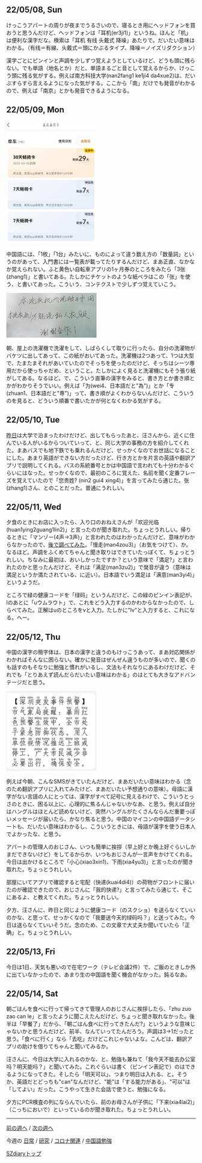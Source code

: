 ## 22/05/08, Sun

けっこうアパートの周りが夜までうるさいので、寝るとき用にヘッドフォンを買おうと思うんだけど、ヘッドフォンは「耳机(er3ji1)」というね。ほんと「机」は便利な漢字だな。検索は「耳机 有线 头戴式 降噪」あたりで。だいたい意味はわかる。（有线＝有線、头戴式＝頭にかぶるタイプ、降噪＝ノイズリダクション）

漢字ごとにピンインと声調を少しずつ覚えようとしているけど、どうも頭に残らない。でも単語（地名とか）だと、単語まるごと音として覚えるからか、けっこう頭に残る気がする。例えば南方科技大学(nan2fang1 ke1ji4 da4xue2)は、だいぶすらすら言えるようになった気がする。ここから「南」だけでも発音がわかるので、例えば「南京」とかも発音できるようになる。


## 22/05/09, Mon

<img src="https://github.com/akita11/SZdiary/blob/main/diary/photo/2022-05-07_20.32.29.jpg" width="240px">

中国語には、「1枚」「1台」みたいに、ものによって違う数え方の「数量詞」というのがあって、入門書には一覧表が載ってたりするんだけど、まあ正直、なかなか覚えられない。ふと黄色い自転車アプリの1ヶ月券のところをみたら「3张(zhang1)」と書いてある。たしかにチケットのような紙ペラはこの「张」を使う、と書いてあった。こういう、コンテクストで少しずつ覚えていこう。

<img src="https://github.com/akita11/SZdiary/blob/main/diary/photo/2022-05-09_08.45.31.jpg" width="240px">

朝、屋上の洗濯機で洗濯をして、しばらくして取りに行ったら、自分の洗濯物がバケツに出してあって、この紙がおいてあった。洗濯機は2つあって、1つは大型で、たまたまそれがあいていたのでそっちを使ったのだけど、そっちはシーツ専用だから使っちゃだめ、ということ。たしかによく見ると洗濯機にもそう張り紙がしてある。なるほど。で、こういう直筆の漢字をみると、書き方とか書き順とかがわかりそうでいい。例えば「为(wei4、日本語だと"為")」とか「专(zhuan1、日本語だと"専")」って、書き順がよくわからないんだけど、こういうのを見ると、どういう順番で書いたかが何となくわかる気がする。


## 22/05/10, Tue

[昨日](https://github.com/akita11/SZdiary/blob/main/diary/covid19/2205-2.md#220509-mon)は大学で泊まったわけだけど、出してもらったあと、汪さんから、近くに住んでいる人がいるからついていって、と、同じ大学の事務の方を紹介してくれた。まあバスでも地下鉄でも乗れるんだけど、せっかくなのでお世話になることにした。あまり英語ができない方だったけど、行き方とかを片言の英語や翻訳アプリで説明してくれる。バスの系統番号とかは中国語で言われても十分わかるぐらいにはなった。せっかくなので、最初のころに覚えた、名前を聞く定番フレーズを覚えていたので「您贵姓? (nin2 gui4 xing4)」を言ってみたら通じた。张(zhang1)さん、とのことだった。普通にうれしい。


## 22/05/11, Wed

夕食のときにお店に入ったら、入り口のおねえさんが「欢迎光临(huan1ying2guang1lin2)」と言ったのが聞き取れた。ちょっとうれしい。帰りるときに「マンゾー(4声→3声)」と言われたのはわかったんだけど、意味がわからなかったので、[後で調べてみた](https://detail.chiebukuro.yahoo.co.jp/qa/question_detail/q1129112796)。「慢走(man4zou3)」（お気をつけて）、か。なるほど。声調をふくめてちゃんと聞き取りはできていたっぽくて、ちょっとうれしい。ちなみに最初は、おいしかったですか？という意味で「満足?」と言われたのかと思ったんだけど、それは「满足(man3zu2)」で発音が違う（意味は満足というか満たされている、に近い）。日本語でいう満足は「满意(man3yi4)」というようだ。

ところで緑の健康コードを「绿码」というんだけど、この緑のピンイン表記が、lのあとに「uウムラウト」で、これをどう入力するのかわからなかったので、しらべてみた。正解はuのところをvと入力。たしかに"lv"と入力すると、これになる。へー。


## 22/05/12, Thu

中国の漢字の簡字体は、日本の漢字と違うのもけっこうあって、まあ対応関係がわかればそんなに困らない。確かに発音はぜんぜん違うものが多いので、聞くのも話すのもそなりに勉強と慣れがいるし、文法もそれなりにあるわけだけど、それでも「とりあえず読んだらだいたい意味はわかる」のはとても大きなアドバンテージだと思う。

<img src="https://github.com/akita11/SZdiary/blob/main/diary/photo/2022-05-12_07.30.48.jpg" width="240px">

例えば今朝、こんなSMSがきていたんだけど、まあだいたい意味はわかる（念のため翻訳アプリに入れてみたけど、まあだいたい予想通りの意味）。母語に漢字がない言語の人にとっては、漢字がすべて記号に見えるわけで、こういうとっさのときに、困る以上に、心理的に焦るんじゃないかなあ、と思う。例えば自分はハングルはほとんど読めないけど、突然ハングルがたくさんならんだ重要っぽいメッセージが届いたら、かなり焦ると思う。中国のマイコンの中国語データシートも、だいたい意味はわかるし、こういうときには、母語が漢字を使う日本人でよかったな、と思う。

アパートの管理人のおじさん、いつも簡単に挨拶（早上好とか晚上好ぐらいしかまだできないけど）をしてるからか、いつもおじさんが一言声をかけてくれる。今日は出かけるところで「小心(xiao3xin1)、下雨(xia4yu3)」と言ったのが聞き取れた。ちょっとうれしい。

部屋にいてアプリで確認すると宅配（快递(kuai4di4)）の荷物がフロントに届いたのが確認できたので、おじさんに「我的快递?」と言ってみたら通じて、そこにあるよ、と教えてくれた。ちょっとうれしい。

夕方、汪さんに、昨日と同じように健康コード（のスクショ）を送らなくていいのかな、と思って、せっかくなので「我要送今天的绿码吗？」と送ってみた。今日は送らなくていいそうだ。念のため、この文章で大丈夫か聞いていたら「正确」と。ちょっとうれしい。


## 22/05/13, Fri

今日は1日、天気も悪いので在宅ワーク（テレビ会議2件）で、ご飯のときしか外に出ていなかったので、あまり生の中国語を聞く機会がなかった。鈍るなあ。


## 22/05/14, Sat

朝ごはんを食べに行って帰ってきて管理人のおじさんに挨拶したら、「zhu zuo zao can le」と言ったように聞こえたんだけど、ちょっと聞き取れなかった。後半は「早餐了」だから、「朝ごはん食べに行ってきたんだ?」というような意味じゃないかと思うんだけど、前半、なんていってたんだろう。声調は3→1だったと思う。「食べに行く」なら「去吃」だけどこれじゃないよな。こんどは、翻訳アプリの助けを借りてちゃんと聞いてみるか。

汪さんに、今日は大学に入れるのかな、と、勉強も兼ねて「我今天不能去办公室吗？明天能吗？」と聞いてみた。これぐらいは書く（ピンイン表記で）のはできるようになってきた。そしたら「明天可以」、つまり明日は入れる、と。そうか、英語だとどっちも"can"なんだけど、"能"は「する能力がある」、"可以"は「してよい」だった。こうやって生きた会話で使うと、勉強になる。

夕方にPCR検査の列にならんでいたら、前のお母さんが子供に「下来(xia4lai2)」（こっちにおいで）といっているのが聞き取れた。ちょっとうれしい。


***

[前の週へ](2205-1.md) /
[次の週へ](2205-3.md)

今週の
[日常](../diary/2205-2.md) /
[研究](../research/2205-2.md) /
[コロナ関連](../covid19/2205-2.md) / 
[中国語勉強](../chinese/2205-2.md)

[SZdiaryトップ](../../README.md)
